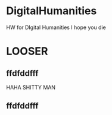 # DigitalHumanities
HW for DIgital Humanities
I hope you die
# LOOSER
## ffdfddfff
HAHA
SHITTY MAN

## ffdfddfff
